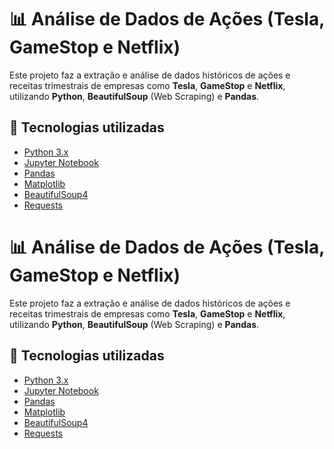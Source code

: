 # 📊 Análise de Dados de Ações (Tesla, GameStop e Netflix)

Este projeto faz a extração e análise de dados históricos de ações e receitas trimestrais de empresas como **Tesla**, **GameStop** e **Netflix**, utilizando **Python**, **BeautifulSoup** (Web Scraping) e **Pandas**.

## 🚀 Tecnologias utilizadas
- [Python 3.x](https://www.python.org/)
- [Jupyter Notebook](https://jupyter.org/)
- [Pandas](https://pandas.pydata.org/)
- [Matplotlib](https://matplotlib.org/)
- [BeautifulSoup4](https://www.crummy.com/software/BeautifulSoup/)
- [Requests](https://docs.python-requests.org/en/master/)

# 📊 Análise de Dados de Ações (Tesla, GameStop e Netflix)

Este projeto faz a extração e análise de dados históricos de ações e receitas trimestrais de empresas como **Tesla**, **GameStop** e **Netflix**, utilizando **Python**, **BeautifulSoup** (Web Scraping) e **Pandas**.

## 🚀 Tecnologias utilizadas
- [Python 3.x](https://www.python.org/)
- [Jupyter Notebook](https://jupyter.org/)
- [Pandas](https://pandas.pydata.org/)
- [Matplotlib](https://matplotlib.org/)
- [BeautifulSoup4](https://www.crummy.com/software/BeautifulSoup/)
- [Requests](https://docs.python-requests.org/en/master/)


